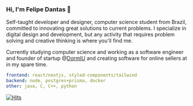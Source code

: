 ### Hi, I'm Felipe Dantas 👋

Self-taught developer and designer, computer science student from Brazil, committed to innovating great solutions to current problems. I specialize in digital design and development, but any activity that requires problem solving and creative thinking is where you'll find me.

Currently studying computer science and working as a software engineer and founder of startup @<a href="">DormIU</a> and creating software for online sellers at <a href="Mirage Experience" ></a> in my spare time.

```yaml
frontend: react/nextjs, styled-components/tailwind
backend: node, postgres+prisma, docker
other: java, C, C++, python
```

[![Hits](https://hits-app.vercel.app/hits?url=https://github.com/fdantasr&bgLeft=444444&bgRight=575fff&label=visits)](https://hits-app.vercel.app/)
